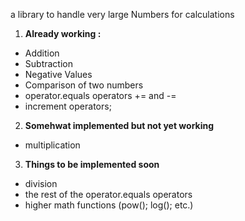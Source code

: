 a library to handle very large Numbers for calculations

 1. **Already working :**
  * Addition
  * Subtraction
  * Negative Values
  * Comparison of two numbers
  * operator.equals operators += and -=  
  * increment operators;
  
 2. **Somehwat implemented but not yet working**
  * multiplication
  
 3. **Things to be implemented soon** 
  * division
  * the rest of the operator.equals operators
  * higher math functions (pow(); log(); etc.)
